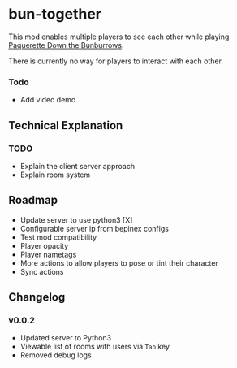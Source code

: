 
# bun-together

This mod enables multiple players to see each other while playing [Paquerette Down the Bunburrows](https://store.steampowered.com/app/1628610/Paquerette_Down_the_Bunburrows/). 

There is currently no way for players to interact with each other.

### Todo
- Add video demo

## Technical Explanation
### TODO
 - Explain the client server approach
 - Explain room system

## Roadmap
- Update server to use python3 [X]
- Configurable server ip from bepinex configs
- Test mod compatibility
- Player opacity
- Player nametags
- More actions to allow players to pose or tint their character
- Sync actions


## Changelog
### v0.0.2
- Updated server to Python3
- Viewable list of rooms with users via `Tab` key
- Removed debug logs
